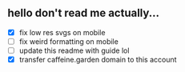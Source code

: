 ## hello don't read me actually...

- [x] fix low res svgs on mobile
- [ ] fix weird formatting on mobile
- [ ] update this readme with guide lol
- [x] transfer caffeine.garden domain to this account
